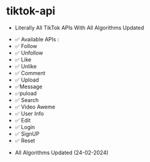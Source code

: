 # tiktok-api

- Literally All TikTok APIs With All Algorithms Updated

* ✅ Available APIs :
* ✅ Follow
* ✅ Unfollow
* ✅ Like
* ✅ Unlike
* ✅ Comment
* ✅ Upload
* ✅Message
* ✅puload
* ✅ Search
* ✅ Video Aweme
* ✅ User Info
* ✅ Edit
* ✅ Login
* ✅ SignUP
* ✅ Reset
- All Algorithms Updated (24-02-2024)
